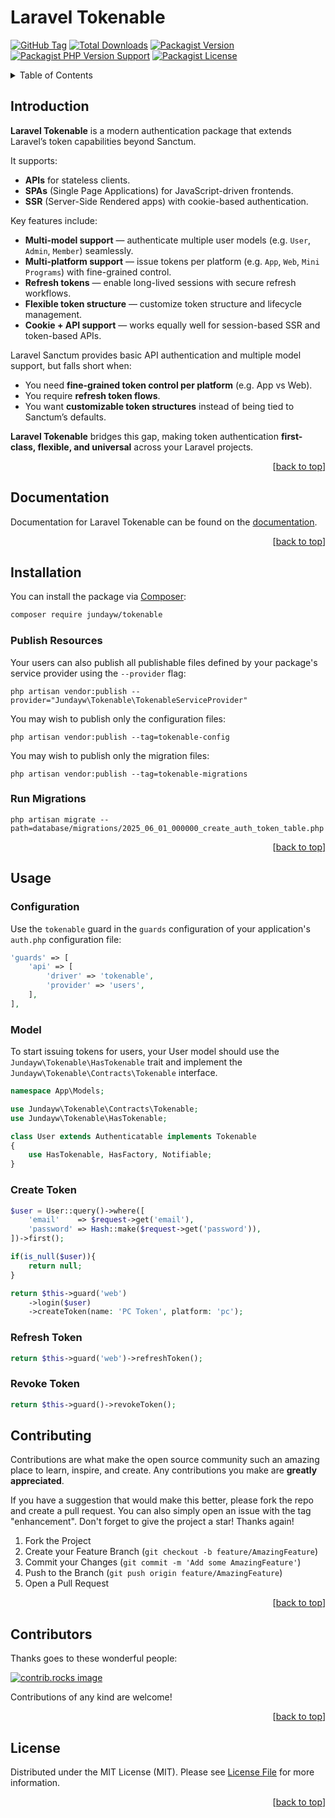 <a id="readme-top"></a>

# Laravel Tokenable

[![GitHub Tag][GitHub Tag]][GitHub Tag URL]
[![Total Downloads][Total Downloads]][Packagist URL]
[![Packagist Version][Packagist Version]][Packagist URL]
[![Packagist PHP Version Support][Packagist PHP Version Support]][Repository URL]
[![Packagist License][Packagist License]][Repository URL]

<!-- TABLE OF CONTENTS -->
<details>
    <summary>Table of Contents</summary>
    <ol>
        <li><a href="#introduction">Introduction</a></li>
        <li><a href="#documentation">Documentation</a></li>
        <li><a href="#installation">Installation</a></li>
        <li><a href="#usage">Usage</a></li>
        <li><a href="#contributing">Contributing</a></li>
        <li><a href="#contributors">Contributors</a></li>
        <li><a href="#license">License</a></li>
    </ol>
</details>

## Introduction

**Laravel Tokenable** is a modern authentication package that extends Laravel’s token capabilities beyond Sanctum.

It supports:

* **APIs** for stateless clients.
* **SPAs** (Single Page Applications) for JavaScript-driven frontends.
* **SSR** (Server-Side Rendered apps) with cookie-based authentication.

Key features include:

* **Multi-model support** — authenticate multiple user models (e.g. `User`, `Admin`, `Member`) seamlessly.
* **Multi-platform support** — issue tokens per platform (e.g. `App`, `Web`, `Mini Programs`) with fine-grained control.
* **Refresh tokens** — enable long-lived sessions with secure refresh workflows.
* **Flexible token structure** — customize token structure and lifecycle management.
* **Cookie + API support** — works equally well for session-based SSR and token-based APIs.

Laravel Sanctum provides basic API authentication and multiple model support, but falls short when:

* You need **fine-grained token control per platform** (e.g. App vs Web).
* You require **refresh token flows**.
* You want **customizable token structures** instead of being tied to Sanctum’s defaults.

**Laravel Tokenable** bridges this gap, making token authentication **first-class, flexible, and universal** across your Laravel projects.

<p align="right">[<a href="#readme-top">back to top</a>]</p>

## Documentation

Documentation for Laravel Tokenable can be found on the [documentation](https://jundayw.github.io/laravel-tokenable/).

<p align="right">[<a href="#readme-top">back to top</a>]</p>

<!-- INSTALLATION -->

## Installation

You can install the package via [Composer]:

```bash
composer require jundayw/tokenable
```

### Publish Resources

Your users can also publish all publishable files defined by your package's service provider using the `--provider` flag:

```shell
php artisan vendor:publish --provider="Jundayw\Tokenable\TokenableServiceProvider"
```

You may wish to publish only the configuration files:

```shell
php artisan vendor:publish --tag=tokenable-config
```

You may wish to publish only the migration files:

```shell
php artisan vendor:publish --tag=tokenable-migrations
```

### Run Migrations

```shell
php artisan migrate --path=database/migrations/2025_06_01_000000_create_auth_token_table.php
```

<p align="right">[<a href="#readme-top">back to top</a>]</p>

<!-- USAGE EXAMPLES -->

## Usage

### Configuration

Use the `tokenable` guard in the `guards` configuration of your application's `auth.php` configuration file:

```php
'guards' => [
    'api' => [
        'driver' => 'tokenable',
        'provider' => 'users',
    ],
],
```

### Model

To start issuing tokens for users, your User model should use the `Jundayw\Tokenable\HasTokenable` trait and implement the `Jundayw\Tokenable\Contracts\Tokenable` interface.

```php
namespace App\Models;

use Jundayw\Tokenable\Contracts\Tokenable;
use Jundayw\Tokenable\HasTokenable;

class User extends Authenticatable implements Tokenable
{
    use HasTokenable, HasFactory, Notifiable;
}
```

### Create Token

```php
$user = User::query()->where([
    'email'    => $request->get('email'),
    'password' => Hash::make($request->get('password')),
])->first();

if(is_null($user)){
    return null;
}

return $this->guard('web')
    ->login($user)
    ->createToken(name: 'PC Token', platform: 'pc');
```

### Refresh Token

```php
return $this->guard('web')->refreshToken();
```

### Revoke Token

```php
return $this->guard()->revokeToken();
```

<!-- CONTRIBUTING -->

## Contributing

Contributions are what make the open source community such an amazing place to learn, inspire, and create. Any contributions you make are **greatly appreciated**.

If you have a suggestion that would make this better, please fork the repo and create a pull request. You can also simply open an issue with the tag "enhancement".
Don't forget to give the project a star! Thanks again!

1. Fork the Project
2. Create your Feature Branch (`git checkout -b feature/AmazingFeature`)
3. Commit your Changes (`git commit -m 'Add some AmazingFeature'`)
4. Push to the Branch (`git push origin feature/AmazingFeature`)
5. Open a Pull Request

<p align="right">[<a href="#readme-top">back to top</a>]</p>

<!-- CONTRIBUTORS -->

## Contributors

Thanks goes to these wonderful people:

<a href="https://github.com/jundayw/laravel-tokenable/graphs/contributors">
  <img src="https://contrib.rocks/image?repo=jundayw/laravel-tokenable" alt="contrib.rocks image" />
</a>

Contributions of any kind are welcome!

<p align="right">[<a href="#readme-top">back to top</a>]</p>

<!-- LICENSE -->

## License

Distributed under the MIT License (MIT). Please see [License File] for more information.

<p align="right">[<a href="#readme-top">back to top</a>]</p>

[GitHub Tag]: https://img.shields.io/github/v/tag/jundayw/laravel-tokenable

[Total Downloads]: https://img.shields.io/packagist/dt/jundayw/tokenable?style=flat-square

[Packagist Version]: https://img.shields.io/packagist/v/jundayw/tokenable

[Packagist PHP Version Support]: https://img.shields.io/packagist/php-v/jundayw/tokenable

[Packagist License]: https://img.shields.io/github/license/jundayw/laravel-tokenable

[GitHub Tag URL]: https://github.com/jundayw/laravel-tokenable/tags

[Packagist URL]: https://packagist.org/packages/jundayw/tokenable

[Repository URL]: https://github.com/jundayw/laravel-tokenable

[GitHub Open Issues]: https://github.com/jundayw/laravel-tokenable/issues

[Composer]: https://getcomposer.org

[License File]: https://github.com/jundayw/laravel-tokenable/blob/main/LICENSE
